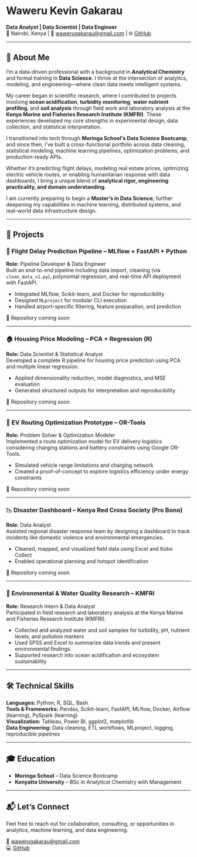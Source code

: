 
# Waweru Kevin Gakarau

**Data Analyst | Data Scientist | Data Engineer**  
📍 Nairobi, Kenya | 📧 wawerugakarau@gmail.com | 🌐 [GitHub](https://github.com/Gakarau)

---

## 👋 About Me

I’m a data-driven professional with a background in **Analytical Chemistry** and formal training in **Data Science**. I thrive at the intersection of analytics, modeling, and engineering—where clean data meets intelligent systems.

My career began in scientific research, where I contributed to projects involving **ocean acidification**, **turbidity monitoring**, **water nutrient profiling**, and **soil analysis** through field work and laboratory analysis at the **Kenya Marine and Fisheries Research Institute (KMFRI)**. These experiences developed my core strengths in experimental design, data collection, and statistical interpretation.

I transitioned into tech through **Moringa School's Data Science Bootcamp**, and since then, I’ve built a cross-functional portfolio across data cleaning, statistical modeling, machine learning pipelines, optimization problems, and production-ready APIs.

Whether it’s predicting flight delays, modeling real estate prices, optimizing electric vehicle routes, or enabling humanitarian response with data dashboards, I bring a unique blend of **analytical rigor, engineering practicality, and domain understanding**.

I am currently preparing to begin a **Master’s in Data Science**, further deepening my capabilities in machine learning, distributed systems, and real-world data infrastructure design.

---

## 🚀 Projects

### 🛫 Flight Delay Prediction Pipeline – MLflow + FastAPI + Python
**Role:** Pipeline Developer & Data Engineer  
Built an end-to-end pipeline including data import, cleaning (via `clean_data_v2.py`), polynomial regression, and real-time API deployment with FastAPI.

- Integrated MLflow, Scikit-learn, and Docker for reproducibility
- Designed `MLproject` for modular CLI execution
- Handled airport-specific filtering, feature preparation, and prediction

🔧 Repository coming soon

---

### 🏠 Housing Price Modeling – PCA + Regression (R)
**Role:** Data Scientist & Statistical Analyst  
Developed a complete R pipeline for housing price prediction using PCA and multiple linear regression.

- Applied dimensionality reduction, model diagnostics, and MSE evaluation
- Generated structured outputs for interpretation and reproducibility

🔧 Repository coming soon

---

### 🔋 EV Routing Optimization Prototype – OR-Tools
**Role:** Problem Solver & Optimization Modeler  
Implemented a route optimization model for EV delivery logistics considering charging stations and battery constraints using Google OR-Tools.

- Simulated vehicle range limitations and charging network
- Created a proof-of-concept to explore logistics efficiency under energy constraints

🔧 Repository coming soon

---

### 📉 Disaster Dashboard – Kenya Red Cross Society (Pro Bono)
**Role:** Data Analyst  
Assisted regional disaster response team by designing a dashboard to track incidents like domestic violence and environmental emergencies.

- Cleaned, mapped, and visualized field data using Excel and Kobo Collect
- Enabled operational planning and hotspot identification

🔧 Repository coming soon

---

### 🧪 Environmental & Water Quality Research – KMFRI
**Role:** Research Intern & Data Analyst  
Participated in field research and laboratory analysis at the Kenya Marine and Fisheries Research Institute (KMFRI).

- Collected and analyzed water and soil samples for turbidity, pH, nutrient levels, and pollution markers
- Used SPSS and Excel to summarize data trends and present environmental findings
- Supported research into ocean acidification and ecosystem sustainability

---

## 🛠️ Technical Skills

**Languages:** Python, R, SQL, Bash  
**Tools & Frameworks:** Pandas, Scikit-learn, FastAPI, MLflow, Docker, Airflow (learning), PySpark (learning)  
**Visualization:** Tableau, Power BI, ggplot2, matplotlib  
**Data Engineering:** Data cleaning, ETL workflows, MLproject, logging, reproducible pipelines

---

## 🎓 Education

- **Moringa School** – Data Science Bootcamp  
- **Kenyatta University** – BSc in Analytical Chemistry with Management

---

## 📬 Let’s Connect

Feel free to reach out for collaboration, consulting, or opportunities in analytics, machine learning, and data engineering.

📧 wawerugakarau@gmail.com  
💻 [GitHub](https://github.com/Gakarau)
